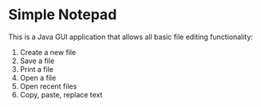 # Simple Notepad
This is a Java GUI application that allows all basic file editing functionality:
1. Create a new file
2. Save a file
3. Print a file
4. Open a file
5. Open recent files
6. Copy, paste, replace text

